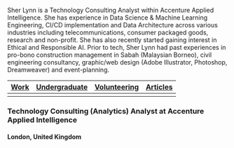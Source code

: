 Sher Lynn is a Technology Consulting Analyst within Accenture Applied Intelligence. She has experience in Data Science & Machine Learning Engineering, CI/CD implementation and Data Architecture across various industries including telecommunications, consumer packaged goods, research and non-profit. She has also recently started gaining interest in Ethical and Responsible AI. Prior to tech, Sher Lynn had past experiences in pro-bono construction management in Sabah (Malaysian Borneo), civil engineering consultancy, graphic/web design (Adobe Illustrator, Photoshop, Dreamweaver) and event-planning.

| [Work](./professional/)   | [Undergraduate](./undergraduate/)   | [Volunteering](./volunteering/)   | [Articles](./articles/)   |
|:--------------------------|:------------------------------------|:----------------------------------|:--------------------------|
|                           |                                     |                                   |                           |

### Technology Consulting (Analytics) Analyst at Accenture Applied Intelligence
#### London, United Kingdom
